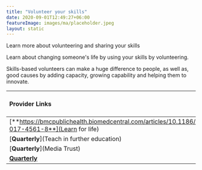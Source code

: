 ```yaml
---
title: "Volunteer your skills"
date: 2020-09-01T12:49:27+06:00
featureImage: images/ma/placeholder.jpeg
layout: static
---
```


Learn more about volunteering and sharing your skills

Learn about changing someone's life by using your skills by volunteering.

Skills-based volunteers can make a huge difference to people, as well as, good causes by adding capacity, growing capability and helping them to innovate.

| Provider Links      | Free or Paid  |  
| :-----------          | :--------------:      |  
| [**https://bmcpublichealth.biomedcentral.com/articles/10.1186/s12889-017-4561-8**](Learn for life) | Online | 
| [**Quarterly**](Teach in further education) | Online | 
| [**Quarterly**](Media Trust) | Online | 
| [**Quarterly**]() |  | 
  

<br/><br/>






